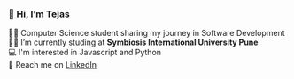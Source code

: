 ### 👋 Hi, I’m Tejas

🧑‍💻 Computer Science student sharing my journey in Software Development<br>
🧑‍🎓 I’m currently studing at <b>Symbiosis International University Pune</b><br>
💻 I'm interested in Javascript and Python<br>
🤝 Reach me on [LinkedIn]()<br>

<!---
Tejas-Gaware/Tejas-Gaware is a ✨ special ✨ repository because its `README.md` (this file) appears on your GitHub profile.
You can click the Preview link to take a look at your changes.
--->
